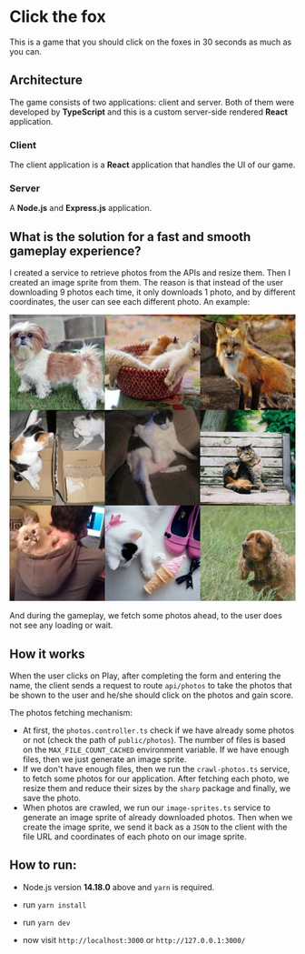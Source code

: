 # Click the fox

This is a game that you should click on the foxes in 30 seconds as much as you can.

## Architecture

The game consists of two applications: client and server. Both of them were developed by **TypeScript** and this is a custom server-side rendered **React** application.

### Client

The client application is a **React** application that handles the UI of our game.

### Server

A **Node.js** and **Express.js** application.

## What is the solution for a fast and smooth gameplay experience?

I created a service to retrieve photos from the APIs and resize them. Then I created an image sprite from them. The reason is that instead of the user downloading 9 photos each time, it only downloads 1 photo, and by different coordinates, the user can see each different photo. An example:

<img src="./screenshots/sprite-sample.jpg" width="600px" />

And during the gameplay, we fetch some photos ahead, to the user does not see any loading or wait.

## How it works

When the user clicks on Play, after completing the form and entering the name, the client sends a request to route `api/photos` to take the photos that be shown to the user and he/she should click on the photos and gain score.

The photos fetching mechanism:

- At first, the `photos.controller.ts` check if we have already some photos or not (check the path of `public/photos`). The number of files is based on the `MAX_FILE_COUNT_CACHED` environment variable. If we have enough files, then we just generate an image sprite.
- If we don't have enough files, then we run the `crawl-photos.ts` service, to fetch some photos for our application. After fetching each photo, we resize them and reduce their sizes by the `sharp` package and finally, we save the photo.
- When photos are crawled, we run our `image-sprites.ts` service to generate an image sprite of already downloaded photos. Then when we create the image sprite, we send it back as a `JSON` to the client with the file URL and coordinates of each photo on our image sprite.

## How to run:

- Node.js version **14.18.0** above and `yarn` is required.

- run `yarn install`
- run `yarn dev`
- now visit `http://localhost:3000` or `http://127.0.0.1:3000/`
